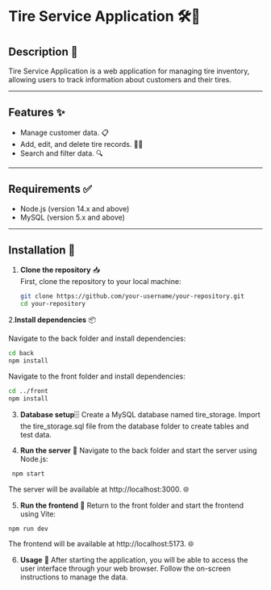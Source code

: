 # Tire Service Application 🛠️🚗

## Description 🌟
Tire Service Application is a web application for managing tire inventory, allowing users to track information about customers and their tires.

___

## Features ✨
- Manage customer data. 📋
- Add, edit, and delete tire records. 📝❌
- Search and filter data. 🔍

___

## Requirements ✅
- Node.js (version 14.x and above) 
- MySQL (version 5.x and above) 

___

## Installation 🔧

1. **Clone the repository** 📥  
   First, clone the repository to your local machine:  
   ```bash
   git clone https://github.com/your-username/your-repository.git
   cd your-repository

2.**Install dependencies** 📦

Navigate to the back folder and install dependencies:
  ```bash
  cd back
  npm install
  ```
Navigate to the front folder and install dependencies:
  ```bash
  cd ../front
  npm install
  ```
3. **Database setup**🗄️
Create a MySQL database named tire_storage.
Import the tire_storage.sql file from the database folder to create tables and test data.

4. **Run the server** 🚀
Navigate to the back folder and start the server using Node.js:
 ```bash
  npm start
 ```
The server will be available at http://localhost:3000. 🌐

5. **Run the frontend** 🌈
Return to the front folder and start the frontend using Vite:
 ```bash
npm run dev
```
The frontend will be available at http://localhost:5173. 🌐

6. **Usage** 📖
After starting the application, you will be able to access the user interface through your web browser. Follow the on-screen instructions to manage the data.






